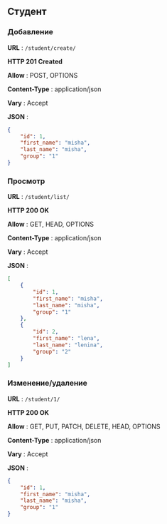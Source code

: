 ## Студент

### Добавление

**URL** : `/student/create/`

**HTTP 201 Created**

**Allow** : POST, OPTIONS

**Content-Type** : application/json

**Vary** : Accept

**JSON** :
```json
{
    "id": 1,
    "first_name": "misha",
    "last_name": "misha",
    "group": "1"
}
```

### Просмотр

**URL** : `/student/list/`

**HTTP 200 OK**

**Allow** : GET, HEAD, OPTIONS

**Content-Type** : application/json

**Vary** : Accept

**JSON** :
```json
[
    {
        "id": 1,
        "first_name": "misha",
        "last_name": "misha",
        "group": "1"
    },
    {
        "id": 2,
        "first_name": "lena",
        "last_name": "lenina",
        "group": "2"
    }
]
```

### Изменение/удаление

**URL** : `/student/1/`

**HTTP 200 OK**

**Allow** : GET, PUT, PATCH, DELETE, HEAD, OPTIONS

**Content-Type** : application/json

**Vary** : Accept

**JSON** :
```json
{
    "id": 1,
    "first_name": "misha",
    "last_name": "misha",
    "group": "1"
}
```